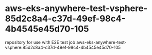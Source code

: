 # aws-eks-anywhere-test-vsphere-85d2c8a4-c37d-49ef-98c4-4b4545e45d70-105
repository for use with E2E test job aws-eks-anywhere-test-vsphere:85d2c8a4-c37d-49ef-98c4-4b4545e45d70-105
